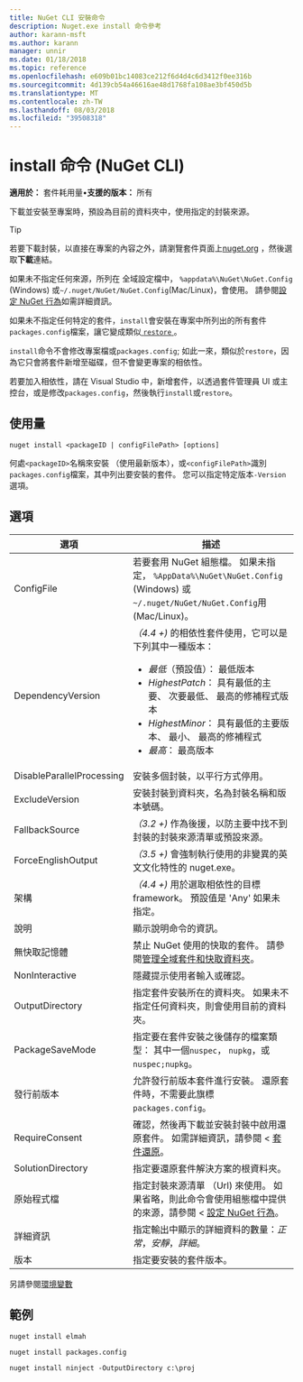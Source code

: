 ```yaml
---
title: NuGet CLI 安裝命令
description: Nuget.exe install 命令參考
author: karann-msft
ms.author: karann
manager: unnir
ms.date: 01/18/2018
ms.topic: reference
ms.openlocfilehash: e609b01bc14083ce212f6d4d4c6d3412f0ee316b
ms.sourcegitcommit: 4d139cb54a46616ae48d1768fa108ae3bf450d5b
ms.translationtype: MT
ms.contentlocale: zh-TW
ms.lasthandoff: 08/03/2018
ms.locfileid: "39508318"
---
```

# <a name="install-command-nuget-cli"></a>install 命令 (NuGet CLI)

**適用於：** 套件耗用量&bullet;**支援的版本：** 所有

下載並安裝至專案時，預設為目前的資料夾中，使用指定的封裝來源。

> [!Tip]
> 若要下載封裝，以直接在專案的內容之外，請瀏覽套件頁面上[nuget.org](https://www.nuget.org) ，然後選取**下載**連結。

如果未不指定任何來源，所列在 全域設定檔中， `%appdata%\NuGet\NuGet.Config` (Windows) 或`~/.nuget/NuGet/NuGet.Config`(Mac/Linux)，會使用。 請參閱[設定 NuGet 行為](../consume-packages/configuring-nuget-behavior.md)如需詳細資訊。

如果未不指定任何特定的套件，`install`會安裝在專案中所列出的所有套件`packages.config`檔案，讓它變成類似[ `restore` ](cli-ref-restore.md)。

`install`命令不會修改專案檔或`packages.config`; 如此一來，類似於`restore`，因為它只會將套件新增至磁碟，但不會變更專案的相依性。

若要加入相依性，請在 Visual Studio 中，新增套件，以透過套件管理員 UI 或主控台，或是修改`packages.config`，然後執行`install`或`restore`。

## <a name="usage"></a>使用量

```cli
nuget install <packageID | configFilePath> [options]
```

何處`<packageID>`名稱來安裝 （使用最新版本），或`<configFilePath>`識別`packages.config`檔案，其中列出要安裝的套件。 您可以指定特定版本`-Version`選項。

## <a name="options"></a>選項

| 選項 | 描述 |
| --- | --- |
| ConfigFile | 若要套用 NuGet 組態檔。 如果未指定， `%AppData%\NuGet\NuGet.Config` (Windows) 或`~/.nuget/NuGet/NuGet.Config`用 (Mac/Linux)。|
| DependencyVersion | *（4.4 +)* 的相依性套件使用，它可以是下列其中一種版本：<br/><ul><li>*最低*（預設值）： 最低版本</li><li>*HighestPatch*： 具有最低的主要、 次要最低、 最高的修補程式版本</li><li>*HighestMinor*： 具有最低的主要版本、 最小、 最高的修補程式</li><li>*最高*： 最高版本</li></ul> |
| DisableParallelProcessing | 安裝多個封裝，以平行方式停用。 |
| ExcludeVersion | 安裝封裝到資料夾，名為封裝名稱和版本號碼。 |
| FallbackSource | *（3.2 +)* 作為後援，以防主要中找不到封裝的封裝來源清單或預設來源。 |
| ForceEnglishOutput | *（3.5 +)* 會強制執行使用的非變異的英文文化特性的 nuget.exe。 |
| 架構 | *（4.4 +)* 用於選取相依性的目標 framework。 預設值是 'Any' 如果未指定。 |
| 說明 | 顯示說明命令的資訊。 |
| 無快取記憶體 | 禁止 NuGet 使用的快取的套件。 請參閱[管理全域套件和快取資料夾](../consume-packages/managing-the-global-packages-and-cache-folders.md)。 |
| NonInteractive | 隱藏提示使用者輸入或確認。 |
| OutputDirectory | 指定套件安裝所在的資料夾。 如果未不指定任何資料夾，則會使用目前的資料夾。 |
| PackageSaveMode | 指定要在套件安裝之後儲存的檔案類型： 其中一個`nuspec`， `nupkg`，或`nuspec;nupkg`。 |
| 發行前版本 | 允許發行前版本套件進行安裝。 還原套件時，不需要此旗標`packages.config`。 |
| RequireConsent | 確認，然後再下載並安裝封裝中啟用還原套件。 如需詳細資訊，請參閱 <<c0> [ 套件還原](../consume-packages/package-restore.md)。 |
| SolutionDirectory | 指定要還原套件解決方案的根資料夾。 |
| 原始程式檔 | 指定封裝來源清單 （Url) 來使用。 如果省略，則此命令會使用組態檔中提供的來源，請參閱 <<c0> [ 設定 NuGet 行為](../consume-packages/configuring-nuget-behavior.md)。 |
| 詳細資訊 | 指定輸出中顯示的詳細資料的數量：*正常*，*安靜*，*詳細*。 |
| 版本 | 指定要安裝的套件版本。 |

另請參閱[環境變數](cli-ref-environment-variables.md)

## <a name="examples"></a>範例

```cli
nuget install elmah

nuget install packages.config

nuget install ninject -OutputDirectory c:\proj
```
